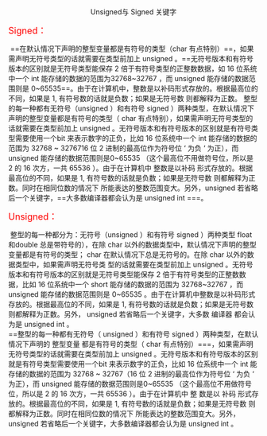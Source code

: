 <center>Unsigned与 Signed 关键字</center>

<font color=#ff0000 size=4>Signed：</font>

​	==在默认情况下声明的整型变量都是有符号的类型（char 有点特别）==，如果需声明无符号类型的话就需要在类型前加上 unsigned 。==无符号版本和有符号版本的区别就是无符号类型能保存 2 倍于有符号类型的正整数数据，如 16 位系统中一个 int 能存储的数据的范围为32768~32767 ，而 unsigned 能存储的数据范围则是 0~65535==。由于在计算机中，整数是以补码形式存放的。根据最高位的不同，如果是 1, 有符号数的话就是负数；如果是无符号数 则都解释为正数。
​	整型的每一种都有无符号（unsigned ）和有符号 signed ）两种类型，在默认情况下声明的整型变量都是有符号的类型（ char 有点特别），如果需声明无符号类型的话就需要在类型前加上 unsigned 。无符号版本和有符号版本的区别就是有符号类型需要使用一个bit 来表示数字的正负，比如 16 位系统中一个 int 能存储的数据的范围为 32768 ~ 3276716 位 2 进制的最高位作为符号位 ‘ 为负 ‘ 为正），而 unsigned 能存储的数据范围则是0~65535 （这个最高位不用做符号位，所以是 2 的 16 次方，一共 65536 ）。由于在计算机中 整数是以补码 形式存放的。根据最高位的不同，如果是 1, 有符号数的话就是负数；如果是无符号数 则都解释为正数。同时在相同位数的情况下 所能表达的整数范围变大。另外，unsigned 若省略后一个关键字，==大多数编译器都会认为是 unsigned int ===。

<font color=#ff0000 size=4>Unsigned：</font>

​	整型的每一种都分为：无符号（unsigned ）和有符号 signed ）两种类型 float 和double 总是带符号的），在除 char 以外的数据类型中，默认情况下声明的整型变量都是有符号的类型； char 在默认情况下总是无符号的。在除 char 以外的数据类型中，如果需声明无符号类 型的话就需要在类型前加上 unsigned 。无符号版本和有符号版本的区别就是无符号类型能保存 2 倍于有符号类型的正整数数据，比如 16 位系统中一个 short 能存储的数据的范围为 32768~32767 ，而 unsigned 能存储的数据范围则是 0~65535 。由于在计算机中整数是以补码形式存放的。根据最高位的不同，如果是 1, 有符号数的话就是负数；如果是无符号数 则都解释为正数。另外， unsigned 若省略后一个关键字，大多数 编译器 都会认为是 unsigned int 。<br>	==整型的每一种都有无符号（ unsigned ）和有符号 signed ）两种类型，在默认情况下声明的 整型变量 都是有符号的类型（ char 有点特别）===，如果需声明无符号类型的话就需要在类型前加上 unsigned 。无符号版本和有符号版本的区别就是有符号类型需要使用一个bit 来表示数字的正负，比如 16 位系统中一个 int 能存储的数据的范围为 32768 ~ 32767（16 位 2 进制的最高位作为符号位 ‘ 为负 ‘ 为正），而 unsigned 能存储的数据范围则是0~65535 （这个最高位不用做符号位，所以是 2 的 16 次方，一共 65536 ）。由于在计算机中 整 数是以 补码 形式存放的。根据最高位的不同，如果是 1, 有符号数的话就是负数；如果是无符号数 则都解释为正数。同时在相同位数的情况下 所能表达的整数范围变大。另外，unsigned 若省略后一个关键字，大多数编译器都会认为是 unsigned int 。